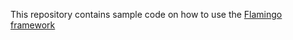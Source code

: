This repository contains sample code on how to use the [Flamingo framework](https://github.com/i-love-flamingo)